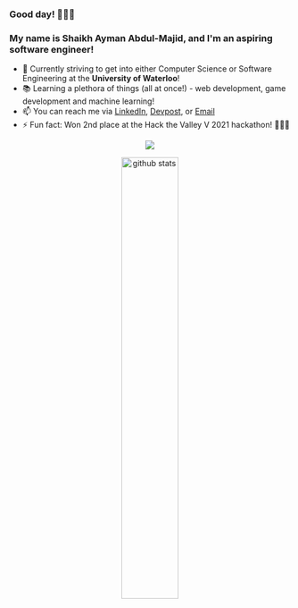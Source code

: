 ### Good day! 👋👋👋

<!-- 
**sabdulmajid/sabdulmajid** is a ✨ _special_ ✨ repository because its `README.md` (this file) appears on your GitHub profile.
-->
### My name is Shaikh Ayman Abdul-Majid, and I'm an aspiring software engineer!

- 💪 Currently striving to get into either Computer Science or Software Engineering at the <b>University of Waterloo</b>!
- 📚 Learning a plethora of things (all at once!) - web development, game development and machine learning!
- 📫 You can reach me via [LinkedIn](https://linkedin.com/in/sabdulmajid), [Devpost](https://devpost.com/sabdulmajid), or [Email](mailto:aymanwebsite@outlook.com)
- ⚡ Fun fact: Won 2nd place at the Hack the Valley V 2021 hackathon! 🍁🍁🍁

<p align="center">
  <img src="https://github-readme-stats.vercel.app/api/top-langs/?username=sabdulmajid&layout=center">
</p>

<p align="center">
  <img src="https://github-readme-stats.vercel.app/api?username=sabdulmajid&&show_icons=true&title_color=eeeeee&icon_color=bb2acf&text_color=daf7dc&bg_color=151515" alt="github stats" width="45%">
</p>

